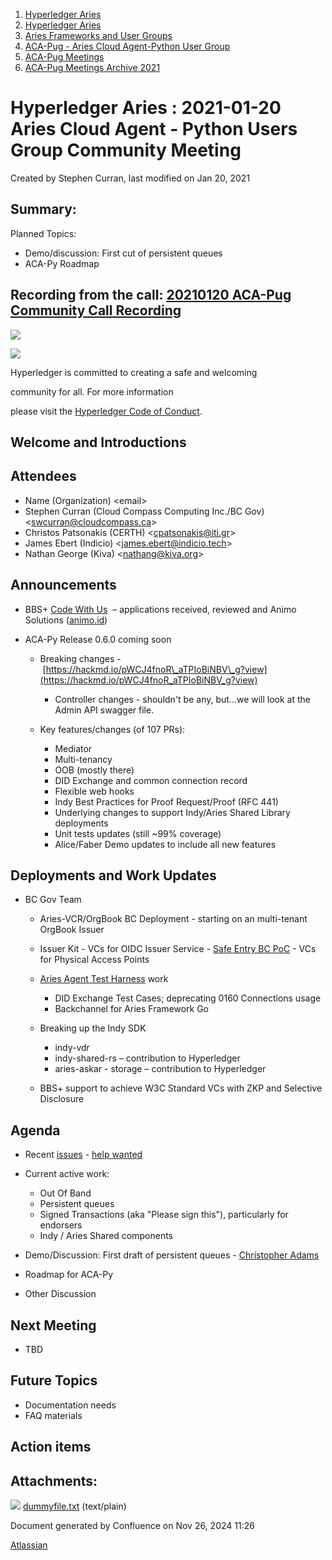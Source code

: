 1. [Hyperledger Aries](index.html)
2. [Hyperledger Aries](Hyperledger-Aries_18481154.html)
3. [Aries Frameworks and User Groups](Aries-Frameworks-and-User-Groups_18481290.html)
4. [ACA-Pug - Aries Cloud Agent-Python User Group](ACA-Pug---Aries-Cloud-Agent-Python-User-Group_18484248.html)
5. [ACA-Pug Meetings](ACA-Pug-Meetings_18484272.html)
6. [ACA-Pug Meetings Archive 2021](ACA-Pug-Meetings-Archive-2021_18514526.html)

# Hyperledger Aries : 2021-01-20 Aries Cloud Agent - Python Users Group Community Meeting

Created by Stephen Curran, last modified on Jan 20, 2021

## Summary:

Planned Topics:

- Demo/discussion: First cut of persistent queues
- ACA-Py Roadmap

## Recording from the call: [20210120 ACA-Pug Community Call Recording](#)

![](https://wiki.hyperledger.org/download/attachments/29034696/Antitrustnotice.png?version=1&modificationDate=1581695654000&api=v2)

![](https://wiki.hyperledger.org/download/attachments/2392771/welcome.png?version=2&modificationDate=1572450107000&api=v2)

Hyperledger is committed to creating a safe and welcoming

community for all. For more information

please visit the [Hyperledger Code of Conduct](https://lf-hyperledger.atlassian.net/wiki/display/HYP/Hyperledger+Code+of+Conduct).

## Welcome and Introductions

## Attendees

- Name (Organization) &lt;email&gt;
- Stephen Curran (Cloud Compass Computing Inc./BC Gov) &lt;swcurran@cloudcompass.ca&gt;
- Christos Patsonakis (CERTH) &lt;cpatsonakis@iti.gr&gt;
- James Ebert (Indicio) &lt;james.ebert@indicio.tech&gt;
- Nathan George (Kiva) &lt;nathang@kiva.org&gt;

## Announcements

- BBS+ [Code With Us](https://digital.gov.bc.ca/marketplace/opportunities/code-with-us/3f9f0e86-b8bf-47ee-9f3d-5b272f9ec845)  – applications received, reviewed and Animo Solutions ([animo.id](http://animo.id))
- ACA-Py Release 0.6.0 coming soon
  
  - Breaking changes - [https://hackmd.io/pWCJ4fnoR\_aTPIoBiNBV\_g?view](https://hackmd.io/pWCJ4fnoR_aTPIoBiNBV_g?view)
    
    - Controller changes - shouldn't be any, but...we will look at the Admin API swagger file.
  - Key features/changes (of 107 PRs):
    
    - Mediator
    - Multi-tenancy
    - OOB (mostly there)
    - DID Exchange and common connection record
    - Flexible web hooks
    - Indy Best Practices for Proof Request/Proof (RFC 441)
    - Underlying changes to support Indy/Aries Shared Library deployments
    - Unit tests updates (still ~99% coverage)
    - Alice/Faber Demo updates to include all new features

## Deployments and Work Updates

- BC Gov Team
  
  - Aries-VCR/OrgBook BC Deployment - starting on an multi-tenant OrgBook Issuer
  - Issuer Kit - VCs for OIDC Issuer Service - [Safe Entry BC PoC](https://vonx.io/safeentry) - VCs for Physical Access Points
  - [Aries Agent Test Harness](https://github.com/bcgov/aries-agent-test-harness) work
    
    - DID Exchange Test Cases; deprecating 0160 Connections usage
    - Backchannel for Aries Framework Go
  - Breaking up the Indy SDK
    
    - indy-vdr
    - indy-shared-rs – contribution to Hyperledger
    - aries-askar - storage – contribution to Hyperledger
  - BBS+ support to achieve W3C Standard VCs with ZKP and Selective Disclosure

## Agenda

- Recent [issues](https://github.com/hyperledger/aries-cloudagent-python/issues?q=is%3Aissue%20is%3Aopen%20sort%3Aupdated-desc) - [help wanted](https://github.com/hyperledger/aries-cloudagent-python/issues?q=is%3Aissue%20is%3Aopen%20sort%3Aupdated-desc%20label%3A%22help%20wanted%22%20)
- Current active work:
  
  - Out Of Band
  - Persistent queues
  - Signed Transactions (aka "Please sign this"), particularly for endorsers
  - Indy / Aries Shared components
- Demo/Discussion: First draft of persistent queues - [Christopher Adams](https://lf-hyperledger.atlassian.net/wiki/people/70121:3d516a61-192d-4596-9e38-36cb1750f39e?ref=confluence)
- Roadmap for ACA-Py
- Other Discussion

## Next Meeting

- TBD

## Future Topics

- Documentation needs
- FAQ materials

## Action items

## Attachments:

![](images/icons/bullet_blue.gif) [dummyfile.txt](attachments/18490230/18514652.txt) (text/plain)

Document generated by Confluence on Nov 26, 2024 11:26

[Atlassian](http://www.atlassian.com/)
